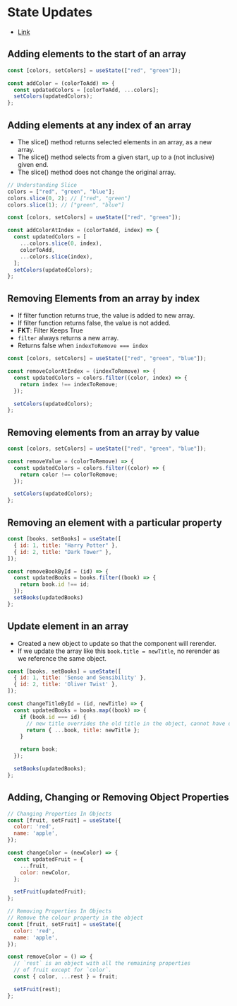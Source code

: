 # State Updates

- [Link](https://state-updates.vercel.app/)

## Adding elements to the start of an array

```js
const [colors, setColors] = useState(["red", "green"]);

const addColor = (colorToAdd) => {
  const updatedColors = [colorToAdd, ...colors];
  setColors(updatedColors);
};
```

## Adding elements at any index of an array

- The slice() method returns selected elements in an array, as a new array.
- The slice() method selects from a given start, up to a (not inclusive) given end.
- The slice() method does not change the original array.

```js
// Understanding Slice
colors = ["red", "green", "blue"];
colors.slice(0, 2); // ["red", "green"]
colors.slice(1); // ["green", "blue"]
```

```js
const [colors, setColors] = useState(["red", "green"]);

const addColorAtIndex = (colorToAdd, index) => {
  const updatedColors = [
    ...colors.slice(0, index),
    colorToAdd,
    ...colors.slice(index),
  ];
  setColors(updatedColors);
};
```

## Removing Elements from an array by index

- If filter function returns true, the value is added to new array.
- If filter function returns false, the value is not added.
- **FKT**: Filter Keeps True
- `filter` always returns a new array.
- Returns false when `indexToRemove === index`

```js
const [colors, setColors] = useState(["red", "green", "blue"]);

const removeColorAtIndex = (indexToRemove) => {
  const updatedColors = colors.filter((color, index) => {
    return index !== indexToRemove;
  });

  setColors(updatedColors);
};
```

## Removing elements from an array by value

```js
const [colors, setColors] = useState(["red", "green", "blue"]);

const removeValue = (colorToRemove) => {
  const updatedColors = colors.filter((color) => {
    return color !== colorToRemove;
  });

  setColors(updatedColors);
};
```

## Removing an element with a particular property

```js
const [books, setBooks] = useState([
  { id: 1, title: "Harry Potter" },
  { id: 2, title: "Dark Tower" },
]);

const removeBookById = (id) => {
  const updatedBooks = books.filter((book) => {
    return book.id !== id;
  });
  setBooks(updatedBooks)
};
```

## Update element in an array

- Created a new object to update so that the component will rerender.
- If we update the array like this `book.title = newTitle`, no rerender as we reference the same object.

```js
const [books, setBooks] = useState([
  { id: 1, title: 'Sense and Sensibility' },
  { id: 2, title: 'Oliver Twist' },
]);

const changeTitleById = (id, newTitle) => {
  const updatedBooks = books.map((book) => {
    if (book.id === id) {
      // new title overrides the old title in the object, cannot have duplicate keys
      return { ...book, title: newTitle };
    }

    return book;
  });

  setBooks(updatedBooks);
};
```

## Adding, Changing or Removing Object Properties

```js
// Changing Properties In Objects
const [fruit, setFruit] = useState({
  color: 'red',
  name: 'apple',
});

const changeColor = (newColor) => {
  const updatedFruit = {
    ...fruit,
    color: newColor,
  };

  setFruit(updatedFruit);
};
```

```js
// Removing Properties In Objects
// Remove the colour property in the object
const [fruit, setFruit] = useState({
  color: 'red',
  name: 'apple',
});

const removeColor = () => {
  // `rest` is an object with all the remaining properties
  // of fruit except for `color`.
  const { color, ...rest } = fruit;

  setFruit(rest);
};
```
